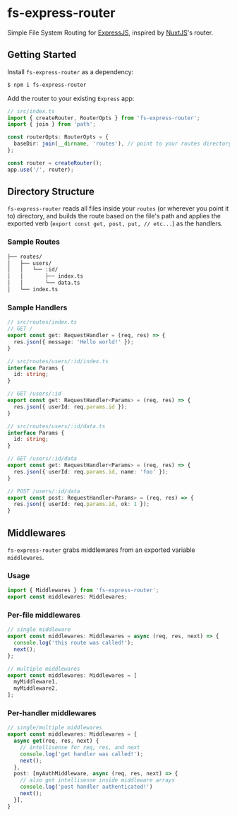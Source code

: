 # fs-express-router

Simple File System Routing for [ExpressJS](http://expressjs.com/), inspired by [NuxtJS](https://nuxtjs.org/docs/2.x/features/file-system-routing/)'s router.

## Getting Started

Install `fs-express-router` as a dependency:

```bash
$ npm i fs-express-router
```

Add the router to your existing `Express` app:

```ts
// src/index.ts
import { createRouter, RouterOpts } from 'fs-express-router';
import { join } from 'path';

const routerOpts: RouterOpts = {
  baseDir: join(__dirname, 'routes'), // point to your routes directory
};

const router = createRouter();
app.use('/', router);
```

## Directory Structure

`fs-express-router` reads all files inside your `routes` (or wherever you point it to) directory,
and builds the route based on the file's path and applies the exported verb (`export const get, post, put, // etc...`) as the handlers.

### Sample Routes

```md
├── routes/
│   ├── users/
│   │   └── :id/
│   │       ├── index.ts
│   │       └── data.ts
│   └── index.ts
```

### Sample Handlers

```ts
// src/routes/index.ts
// GET /
export const get: RequestHandler = (req, res) => {
  res.json({ message: 'Hello world!' });
}
```

```ts
// src/routes/users/:id/index.ts
interface Params {
  id: string;
}

// GET /users/:id
export const get: RequestHandler<Params> = (req, res) => {
  res.json({ userId: req.params.id });
}
```

```ts
// src/routes/users/:id/data.ts
interface Params {
  id: string;
}

// GET /users/:id/data
export const get: RequestHandler<Params> = (req, res) => {
  res.json({ userId: req.params.id, name: 'foo' });
}

// POST /users/:id/data
export const post: RequestHandler<Params> = (req, res) => {
  res.json({ userId: req.params.id, ok: 1 });
}
```

## Middlewares

`fs-express-router` grabs middlewares from an exported variable `middlewares`.

### Usage

```ts
import { Middlewares } from 'fs-express-router';
export const middlewares: Middlewares;
```

### Per-file middlewares

```ts
// single middleware
export const middlewares: Middlewares = async (req, res, next) => {
  console.log('this route was called!');
  next();
};

// multiple middlewares
export const middlewares: Middlewares = [
  myMiddleware1,
  myMiddleware2,
];
```

### Per-handler middlewares

```ts
// single/multiple middlewares
export const middlewares: Middlewares = {
  async get(req, res, next) {
    // intellisense for req, res, and next
    console.log('get handler was called!');
    next();
  },
  post: [myAuthMiddleware, async (req, res, next) => {
    // also get intellisense inside middleware arrays
    console.log('post handler authenticated!')
    next();
  }],
}
